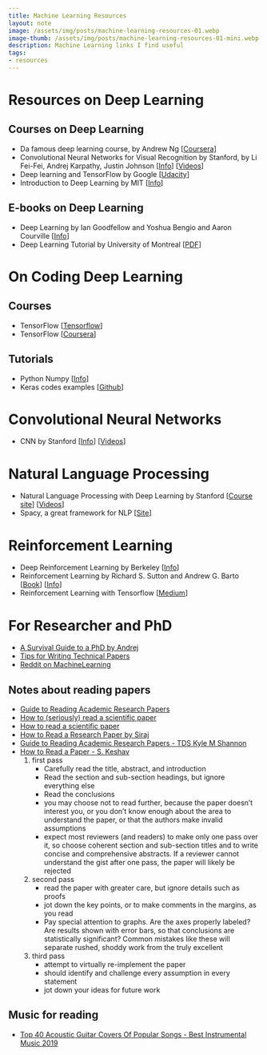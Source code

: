 ```yaml
---
title: Machine Learning Resources
layout: note
image: /assets/img/posts/machine-learning-resources-01.webp
image-thumb: /assets/img/posts/machine-learning-resources-01-mini.webp
description: Machine Learning links I find useful
tags:
- resources
---
```


# Resources on Deep Learning

## Courses on Deep Learning
- Da famous deep learning course, by Andrew Ng [[Coursera](https://www.coursera.org/learn/machine-learning/home/welcome)]
- Convolutional Neural Networks for Visual Recognition by Stanford, by Li Fei-Fei, Andrej Karpathy, Justin Johnson [[Info](http://cs231n.github.io/)] [[Videos](https://www.youtube.com/watch?v=yp9rwI_LZX8&list=PL16j5WbGpaM0_Tj8CRmurZ8Kk1gEBc7fg)]
- Deep learning and TensorFlow by Google [[Udacity](https://www.udacity.com/course/intro-to-tensorflow-for-deep-learning--ud187)]
- Introduction to Deep Learning by MIT [[Info](http://introtodeeplearning.com/)]

## E-books on Deep Learning
- Deep Learning by Ian Goodfellow and Yoshua Bengio and Aaron Courville [[Info](http://www.deeplearningbook.org/)]
- Deep Learning Tutorial by University of Montreal [[PDF](http://deeplearning.net/tutorial/deeplearning.pdf)]


# On Coding Deep Learning

## Courses
- TensorFlow [[Tensorflow](https://www.tensorflow.org/tutorials/)]
- TensorFlow [[Coursera](https://www.coursera.org/specializations/tensorflow-in-practice)]

## Tutorials
- Python Numpy [[Info](https://github.com/cs231n/cs231n.github.io/blob/master/python-numpy-tutorial.md)]
- Keras codes examples [[Github](https://github.com/keras-team/keras/tree/master/examples)]

# Convolutional Neural Networks
- CNN by Stanford [[Info](http://cs231n.stanford.edu/)] [[Videos](https://www.youtube.com/playlist?list=PL3FW7Lu3i5JvHM8ljYj-zLfQRF3EO8sYv)]


# Natural Language Processing
- Natural Language Processing with Deep Learning by Stanford [[Course site](http://cs224n.stanford.edu/)] [[Videos](https://www.youtube.com/playlist?list=PLoROMvodv4rOhcuXMZkNm7j3fVwBBY42z)]
- Spacy, a great framework for NLP [[Site](https://spacy.io/)]

# Reinforcement Learning
- Deep Reinforcement Learning by Berkeley [[Info](http://rail.eecs.berkeley.edu/deeprlcourse/)]
- Reinforcement Learning by Richard S. Sutton and Andrew G. Barto [[Book](http://incompleteideas.net/sutton/book/ebook/the-book.html)] [[Info](http://incompleteideas.net/book/the-book.html)]
- Reinforcement Learning with Tensorflow [[Medium](https://medium.com/emergent-future/simple-reinforcement-learning-with-tensorflow-part-0-q-learning-with-tables-and-neural-networks-d195264329d0)]

# For Researcher and PhD
- [A Survival Guide to a PhD by Andrej](http://karpathy.github.io/2016/09/07/phd/)
- [Tips for Writing Technical Papers](https://cs.stanford.edu/people/widom/paper-writing.html)
- [Reddit on MachineLearning](https://www.reddit.com/r/MachineLearning/)

## Notes about reading papers
- [Guide to Reading Academic Research Papers](https://towardsdatascience.com/guide-to-reading-academic-research-papers-c69c21619de6)
- [How to (seriously) read a scientific paper](https://www.sciencemag.org/careers/2016/03/how-seriously-read-scientific-paper)
- [How to read a scientific paper](https://www.sciencemag.org/careers/2016/01/how-read-scientific-paper)
- [How to Read a Research Paper by Siraj](https://www.youtube.com/watch?v=SHTOI0KtZnU)
- [Guide to Reading Academic Research Papers - TDS Kyle M Shannon](https://towardsdatascience.com/guide-to-reading-academic-research-papers-c69c21619de6)
- [How to Read a Paper - S. Keshav](https://www.computing.dcu.ie/~ray/teaching/CA485/notes/01_how_to_read_a_paper.pdf)
    1. first pass
        - Carefully read the title, abstract, and introduction
        - Read the section and sub-section headings, but ignore everything else
        - Read the conclusions
        - you may choose not to read further, because the paper doesn’t interest you, or you don’t know enough about the area to understand the paper, or that the authors make invalid assumptions
        - expect most reviewers (and readers) to make only one pass over it, so choose coherent section and sub-section titles and to write concise and comprehensive abstracts. If a reviewer cannot understand the gist after one pass, the paper will likely be rejected
    2. second pass
        - read the paper with greater care, but ignore details such as proofs
        - jot down the key points, or to make comments in the margins, as you read
        - Pay special attention to graphs. Are the axes properly labeled? Are results shown with error bars, so that conclusions are statistically significant? Common mistakes like these will separate rushed, shoddy work from the truly excellent
    3. third pass
        - attempt to virtually re-implement the paper
        - should identify and challenge every assumption in every statement
        - jot down your ideas for future work

## Music for reading
- [Top 40 Acoustic Guitar Covers Of Popular Songs - Best Instrumental Music 2019](https://www.youtube.com/watch?v=_UucPr2M-qU)
